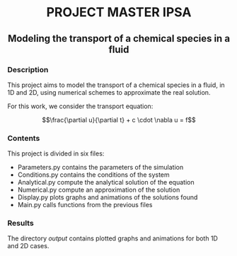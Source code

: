 # **<center>PROJECT MASTER IPSA</center>**
## **<center>Modeling the transport of a chemical species in a fluid</center>**


### Description
This project aims to model the transport of a chemical species in a fluid, in 1D and 2D, 
using numerical schemes to approximate the real solution.

For this work, we consider the transport equation:

$$\frac{\partial u}{\partial t} + c \cdot \nabla u = f$$

### Contents
This project is divided in six files:

- Parameters.py contains the parameters of the simulation
- Conditions.py contains the conditions of the system
- Analytical.py compute the analytical solution of the equation
- Numerical.py compute an approximation of the solution
- Display.py plots graphs and animations of the solutions found
- Main.py calls functions from the previous files

### Results

The directory *output* contains plotted graphs and animations for both 1D and 2D cases.